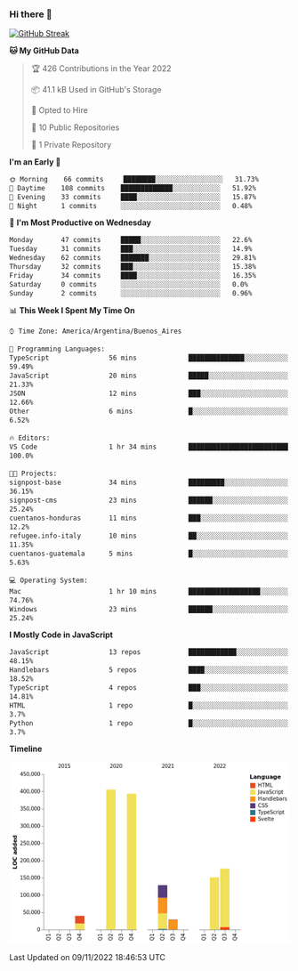 ### Hi there 👋

[![GitHub Streak](https://streak-stats.demolab.com/?user=DenverCoder1)](https://git.io/streak-stats)

<!--START_SECTION:waka-->
**🐱 My GitHub Data** 

> 🏆 426 Contributions in the Year 2022
 > 
> 📦 41.1 kB Used in GitHub's Storage 
 > 
> 💼 Opted to Hire
 > 
> 📜 10 Public Repositories 
 > 
> 🔑 1 Private Repository 
 > 
**I'm an Early 🐤** 

```text
🌞 Morning    66 commits     ████████░░░░░░░░░░░░░░░░░   31.73% 
🌆 Daytime    108 commits    █████████████░░░░░░░░░░░░   51.92% 
🌃 Evening    33 commits     ████░░░░░░░░░░░░░░░░░░░░░   15.87% 
🌙 Night      1 commits      ░░░░░░░░░░░░░░░░░░░░░░░░░   0.48%

```
📅 **I'm Most Productive on Wednesday** 

```text
Monday       47 commits     █████░░░░░░░░░░░░░░░░░░░░   22.6% 
Tuesday      31 commits     ███░░░░░░░░░░░░░░░░░░░░░░   14.9% 
Wednesday    62 commits     ███████░░░░░░░░░░░░░░░░░░   29.81% 
Thursday     32 commits     ███░░░░░░░░░░░░░░░░░░░░░░   15.38% 
Friday       34 commits     ████░░░░░░░░░░░░░░░░░░░░░   16.35% 
Saturday     0 commits      ░░░░░░░░░░░░░░░░░░░░░░░░░   0.0% 
Sunday       2 commits      ░░░░░░░░░░░░░░░░░░░░░░░░░   0.96%

```


📊 **This Week I Spent My Time On** 

```text
⌚︎ Time Zone: America/Argentina/Buenos_Aires

💬 Programming Languages: 
TypeScript               56 mins             ██████████████░░░░░░░░░░░   59.49% 
JavaScript               20 mins             █████░░░░░░░░░░░░░░░░░░░░   21.33% 
JSON                     12 mins             ███░░░░░░░░░░░░░░░░░░░░░░   12.66% 
Other                    6 mins              █░░░░░░░░░░░░░░░░░░░░░░░░   6.52%

🔥 Editors: 
VS Code                  1 hr 34 mins        █████████████████████████   100.0%

🐱‍💻 Projects: 
signpost-base            34 mins             █████████░░░░░░░░░░░░░░░░   36.15% 
signpost-cms             23 mins             ██████░░░░░░░░░░░░░░░░░░░   25.24% 
cuentanos-honduras       11 mins             ███░░░░░░░░░░░░░░░░░░░░░░   12.2% 
refugee.info-italy       10 mins             ██░░░░░░░░░░░░░░░░░░░░░░░   11.35% 
cuentanos-guatemala      5 mins              █░░░░░░░░░░░░░░░░░░░░░░░░   5.63%

💻 Operating System: 
Mac                      1 hr 10 mins        ██████████████████░░░░░░░   74.76% 
Windows                  23 mins             ██████░░░░░░░░░░░░░░░░░░░   25.24%

```

**I Mostly Code in JavaScript** 

```text
JavaScript               13 repos            ████████████░░░░░░░░░░░░░   48.15% 
Handlebars               5 repos             ████░░░░░░░░░░░░░░░░░░░░░   18.52% 
TypeScript               4 repos             ███░░░░░░░░░░░░░░░░░░░░░░   14.81% 
HTML                     1 repo              █░░░░░░░░░░░░░░░░░░░░░░░░   3.7% 
Python                   1 repo              █░░░░░░░░░░░░░░░░░░░░░░░░   3.7%

```


**Timeline**

![Chart not found](https://raw.githubusercontent.com/Guiso92/Guiso92/main/charts/bar_graph.png) 


 Last Updated on 09/11/2022 18:46:53 UTC
<!--END_SECTION:waka-->
